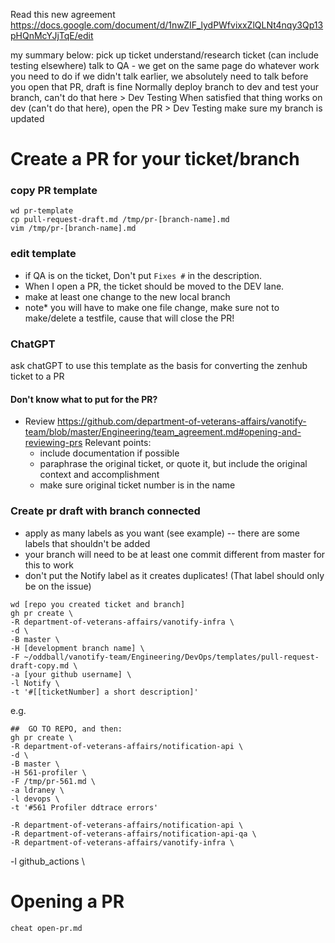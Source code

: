 Read this new agreement
https://docs.google.com/document/d/1nwZIF_lydPWfvixxZlQLNt4nqy3Qp13pHQnMcYJjTqE/edit

my summary below:
pick up ticket
understand/research ticket (can include testing elsewhere)
talk to QA - we get on the same page
do whatever work you need to do
if we didn't talk earlier, we absolutely need to talk before you open that PR, draft is fine
Normally deploy branch to dev and test your branch, can't do that here > Dev Testing
When satisfied that thing works on dev (can't do that here), open the PR > Dev Testing
make sure my branch is updated

# Create a PR for your ticket/branch
###  copy PR template
<!--- GUI option: ** If its not a ticket and just a quick PR, then make a branch, make changes, the go to https://github.com/department-of-veterans-affairs/notification-api/branches-->
```
wd pr-template   
cp pull-request-draft.md /tmp/pr-[branch-name].md 
vim /tmp/pr-[branch-name].md
```
### edit template
- if QA is on the ticket, Don't put `Fixes #` in the description.  
- When I open a PR, the ticket should be moved to the DEV lane.
- make at least one change to the new local branch
- note* you will have to make one file change, make sure not to make/delete a testfile, cause that will close the PR!

### ChatGPT
ask chatGPT to use this template as the basis for converting the zenhub ticket to a PR

#### Don't know what to put for the PR? 
- Review https://github.com/department-of-veterans-affairs/vanotify-team/blob/master/Engineering/team_agreement.md#opening-and-reviewing-prs
  Relevant points:
  * include documentation if possible
  * paraphrase the original ticket, or quote it, but include the original context and accomplishment
  * make sure original ticket number is in the name

### Create pr draft with branch connected 
- apply as many labels as you want (see example) -- there are some labels that shouldn't be added
- your branch will need to be at least one commit different from master for this to work
- don't put the Notify label as it creates duplicates!  (That label should only be on the issue)
```
wd [repo you created ticket and branch]
gh pr create \
-R department-of-veterans-affairs/vanotify-infra \
-d \
-B master \
-H [development branch name] \
-F ~/oddball/vanotify-team/Engineering/DevOps/templates/pull-request-draft-copy.md \
-a [your github username] \
-l Notify \
-t '#[[ticketNumber] a short description]'
```
e.g.
```
##  GO TO REPO, and then:
gh pr create \
-R department-of-veterans-affairs/notification-api \
-d \
-B master \
-H 561-profiler \
-F /tmp/pr-561.md \
-a ldraney \
-l devops \
-t '#561 Profiler ddtrace errors'

-R department-of-veterans-affairs/notification-api \
-R department-of-veterans-affairs/notification-api-qa \
-R department-of-veterans-affairs/vanotify-infra \
```
-l github_actions \




# Opening a PR
```
cheat open-pr.md
```
